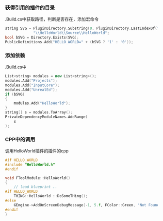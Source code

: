 ﻿
### 获得引用的插件的目录
.Build.cs中获取路径，判断是否存在，添加宏命令
```cpp
string SVG = PluginDirectory.Substring(0, PluginDirectory.LastIndexOf("\\")) +
             "\\HelloWorld\\Source\\HelloWorld";
bool bSVG = Directory.Exists(SVG);
PublicDefinitions.Add("HELLO_WORLD=" + (bSVG ? '1' : '0'));
```

### 添加依赖
.Build.cs中
```cpp
List<string> modules = new List<string>();
modules.Add("Projects");
modules.Add("InputCore");
modules.Add("UnrealEd");
if (bSVG)
{
	modules.Add("HelloWorld");
}
string[] s = modules.ToArray();
PrivateDependencyModuleNames.AddRange(
	s
);
```

### CPP中的调用
调用HelloWorld插件的插件的cpp
```cpp
#if HELLO_WORLD
#include "HelloWorld.h"
#endif

void FToolModule::HelloWorld()
{
	// load blueprint ..
#if HELLO_WORLD
	THING::HelloWorld ::DoSomeTHing();
#else
	GEngine->AddOnScreenDebugMessage(-1, 5.f, FColor::Green, "Not Found HelloWorld Plugin");
#endif
}
```


